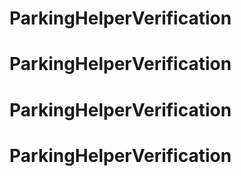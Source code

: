 # ParkingHelperVerification
# ParkingHelperVerification
# ParkingHelperVerification
# ParkingHelperVerification
